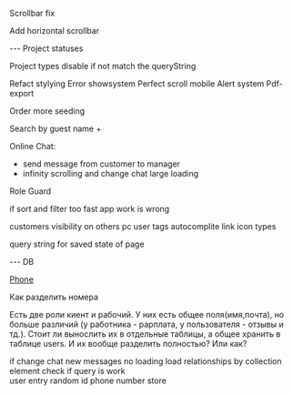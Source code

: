 

Scrollbar fix 

Add horizontal scrollbar

--- Project statuses 

Project types disable if not match the queryString 


Refact stylying 
Error  showsystem 
Perfect scroll mobile 
Alert system 
Pdf-export 

Order more seeding 


Search by guest name + 

Online Chat:  
- send message from customer to manager 
- infinity scrolling and change chat large loading 

Role Guard 

if sort and filter too fast app work is wrong  


customers visibility on others pc 
user tags autocomplite 
link icon types 

query string for saved state of page 

--- DB 

[Phone](https://petrenco.com/mysql.php?txt=168)

Как разделить номера 

Есть две роли киент и рабочий. У них есть общее поля(имя,почта), но больше различий (у работника - рарплата, у пользователя - отзывы и тд.). Стоит ли вынослить их в отдельные таблицы, а общее хранить в таблице users. И их вообще разделить полностью? Или как? 





if change chat new messages no loading 
load relationships by collection element 
check if query is work  
user entry 
random id 
phone number store 
